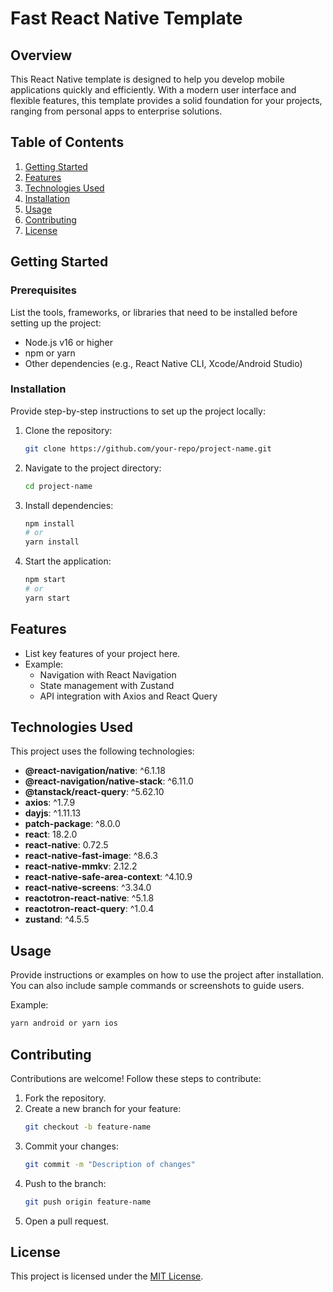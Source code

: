 # Fast React Native Template

## Overview

This React Native template is designed to help you develop mobile applications quickly and efficiently. With a modern user interface and flexible features, this template provides a solid foundation for your projects, ranging from personal apps to enterprise solutions.

## Table of Contents

1. [Getting Started](#getting-started)
2. [Features](#features)
3. [Technologies Used](#technologies-used)
4. [Installation](#installation)
5. [Usage](#usage)
6. [Contributing](#contributing)
7. [License](#license)

## Getting Started

### Prerequisites

List the tools, frameworks, or libraries that need to be installed before setting up the project:

- Node.js v16 or higher
- npm or yarn
- Other dependencies (e.g., React Native CLI, Xcode/Android Studio)

### Installation

Provide step-by-step instructions to set up the project locally:

1. Clone the repository:
   ```bash
   git clone https://github.com/your-repo/project-name.git
   ```
2. Navigate to the project directory:
   ```bash
   cd project-name
   ```
3. Install dependencies:
   ```bash
   npm install
   # or
   yarn install
   ```
4. Start the application:
   ```bash
   npm start
   # or
   yarn start
   ```

## Features

- List key features of your project here.
- Example:
  - Navigation with React Navigation
  - State management with Zustand
  - API integration with Axios and React Query

## Technologies Used

This project uses the following technologies:

- **@react-navigation/native**: ^6.1.18
- **@react-navigation/native-stack**: ^6.11.0
- **@tanstack/react-query**: ^5.62.10
- **axios**: ^1.7.9
- **dayjs**: ^1.11.13
- **patch-package**: ^8.0.0
- **react**: 18.2.0
- **react-native**: 0.72.5
- **react-native-fast-image**: ^8.6.3
- **react-native-mmkv**: 2.12.2
- **react-native-safe-area-context**: ^4.10.9
- **react-native-screens**: ^3.34.0
- **reactotron-react-native**: ^5.1.8
- **reactotron-react-query**: ^1.0.4
- **zustand**: ^4.5.5

## Usage

Provide instructions or examples on how to use the project after installation. You can also include sample commands or screenshots to guide users.

Example:

```bash
yarn android or yarn ios
```

## Contributing

Contributions are welcome! Follow these steps to contribute:

1. Fork the repository.
2. Create a new branch for your feature:
   ```bash
   git checkout -b feature-name
   ```
3. Commit your changes:
   ```bash
   git commit -m "Description of changes"
   ```
4. Push to the branch:
   ```bash
   git push origin feature-name
   ```
5. Open a pull request.

## License

This project is licensed under the [MIT License](LICENSE).
